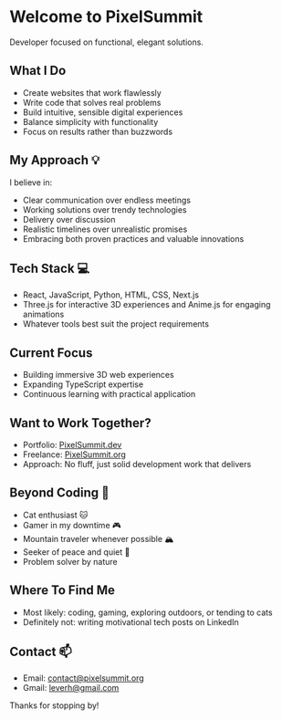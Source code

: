 # Welcome to PixelSummit

Developer focused on functional, elegant solutions.

## What I Do
* Create websites that work flawlessly
* Write code that solves real problems
* Build intuitive, sensible digital experiences
* Balance simplicity with functionality
* Focus on results rather than buzzwords

## My Approach 💡
I believe in:
* Clear communication over endless meetings
* Working solutions over trendy technologies
* Delivery over discussion
* Realistic timelines over unrealistic promises
* Embracing both proven practices and valuable innovations

## Tech Stack 💻
* React, JavaScript, Python, HTML, CSS, Next.js
* Three.js for interactive 3D experiences and Anime.js for engaging animations
* Whatever tools best suit the project requirements

## Current Focus
* Building immersive 3D web experiences
* Expanding TypeScript expertise
* Continuous learning with practical application

## Want to Work Together?
* Portfolio: [PixelSummit.dev](https://pixelsummit.dev)
* Freelance: [PixelSummit.org](https://pixelsummit.org/)
* Approach: No fluff, just solid development work that delivers

## Beyond Coding 👤
* Cat enthusiast 🐱
* Gamer in my downtime 🎮
* Mountain traveler whenever possible 🏔️
* Seeker of peace and quiet 🌳
* Problem solver by nature

## Where To Find Me
* Most likely: coding, gaming, exploring outdoors, or tending to cats
* Definitely not: writing motivational tech posts on LinkedIn

## Contact 📫
* Email: [contact@pixelsummit.org](mailto:contact@pixelsummit.org)
* Gmail: [leverh@gmail.com](mailto:leverh@gmail.com)

Thanks for stopping by!
